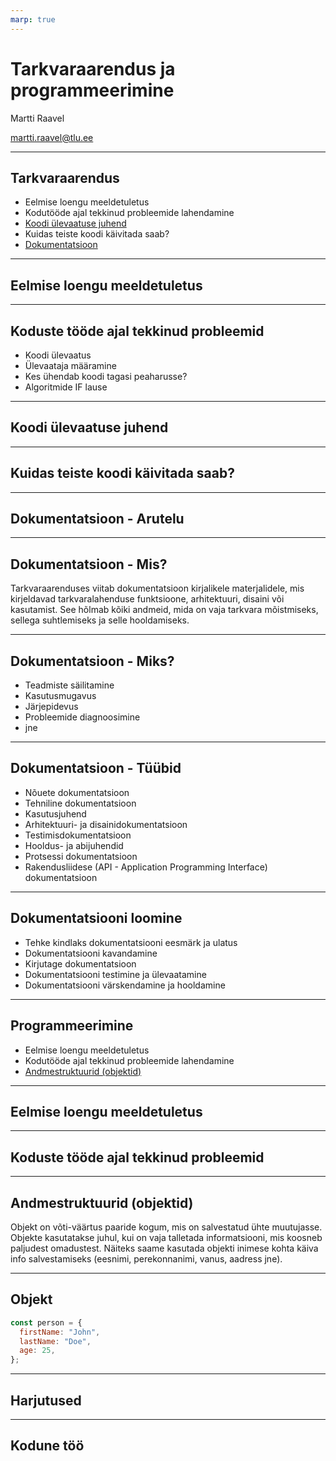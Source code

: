 ```yaml
---
marp: true
---
```


# Tarkvaraarendus ja programmeerimine

Martti Raavel

<martti.raavel@tlu.ee>

---

## Tarkvaraarendus

- Eelmise loengu meeldetuletus
- Kodutööde ajal tekkinud probleemide lahendamine
- [Koodi ülevaatuse juhend](../../../Subjects/Software-Development/Topics/Code-Review-Guide/README.md)
- Kuidas teiste koodi käivitada saab?
- [Dokumentatsioon](../../../Subjects/Software-Development/Topics/Documentation/README.md)

---

## Eelmise loengu meeldetuletus

---

## Koduste tööde ajal tekkinud probleemid

- Koodi ülevaatus
- Ülevaataja määramine
- Kes ühendab koodi tagasi peaharusse?
- Algoritmide IF lause

---

## Koodi ülevaatuse juhend

---

## Kuidas teiste koodi käivitada saab?

---

## Dokumentatsioon - Arutelu

---

## Dokumentatsioon - Mis?

Tarkvaraarenduses viitab dokumentatsioon kirjalikele materjalidele, mis kirjeldavad tarkvaralahenduse funktsioone, arhitektuuri, disaini või kasutamist. See hõlmab kõiki andmeid, mida on vaja tarkvara mõistmiseks, sellega suhtlemiseks ja selle hooldamiseks.

---

## Dokumentatsioon - Miks?

- Teadmiste säilitamine
- Kasutusmugavus
- Järjepidevus
- Probleemide diagnoosimine
- jne

---

## Dokumentatsioon - Tüübid

- Nõuete dokumentatsioon
- Tehniline dokumentatsioon
- Kasutusjuhend
- Arhitektuuri- ja disainidokumentatsioon
- Testimisdokumentatsioon
- Hooldus- ja abijuhendid
- Protsessi dokumentatsioon
- Rakendusliidese (API - Application Programming Interface) dokumentatsioon

---

## Dokumentatsiooni loomine

- Tehke kindlaks dokumentatsiooni eesmärk ja ulatus
- Dokumentatsiooni kavandamine
- Kirjutage dokumentatsioon
- Dokumentatsiooni testimine ja ülevaatamine
- Dokumentatsiooni värskendamine ja hooldamine

---

## Programmeerimine

- Eelmise loengu meeldetuletus
- Kodutööde ajal tekkinud probleemide lahendamine
- [Andmestruktuurid (objektid)](../../../Subjects/Programming-Basics/Topics/Data-Structures/README.md#objekt)

---

## Eelmise loengu meeldetuletus

---

## Koduste tööde ajal tekkinud probleemid

---

## Andmestruktuurid (objektid)

Objekt on võti-väärtus paaride kogum, mis on salvestatud ühte muutujasse. Objekte kasutatakse juhul, kui on vaja talletada informatsiooni, mis koosneb paljudest omadustest. Näiteks saame kasutada objekti inimese kohta käiva info salvestamiseks (eesnimi, perekonnanimi, vanus, aadress jne).

---

## Objekt

```js
const person = {
  firstName: "John",
  lastName: "Doe",
  age: 25,
};
```

---

## Harjutused

---

## Kodune töö
